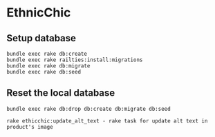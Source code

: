 # EthnicChic


## Setup database

```
bundle exec rake db:create
bundle exec rake railties:install:migrations
bundle exec rake db:migrate
bundle exec rake db:seed
```

## Reset the local database

```
bundle exec rake db:drop db:create db:migrate db:seed
```

```
rake ethicchic:update_alt_text - rake task for update alt text in product's image
```